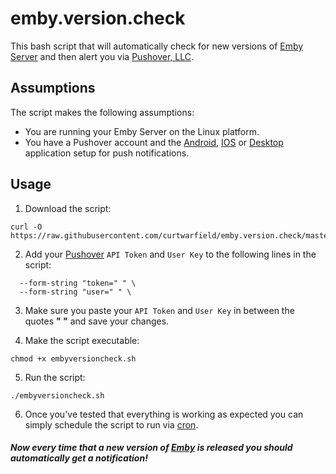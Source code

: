 # emby.version.check
This bash script that will automatically check for new versions of [Emby Server](https://emby.media/) and then alert you via [Pushover, LLC](https://pushover.net/).

## Assumptions

The script makes the following assumptions:
 - You are running your Emby Server on the Linux platform.
 - You have a Pushover account and the [Android](https://play.google.com/store/apps/details?id=net.superblock.pushover), [IOS](https://apps.apple.com/us/app/pushover-notifications/id506088175?ls=1) or [Desktop](https://pushover.net/clients/desktop) application setup for push notifications.
 
## Usage

1. Download the script:

~~~
curl -O https://raw.githubusercontent.com/curtwarfield/emby.version.check/master/embyversioncheck.sh    
~~~

2. Add your [Pushover](https://pushover.net) `API Token` and `User Key` to the following lines in the script:

~~~
  --form-string "token=" " \ 
  --form-string "user=" " \
~~~

3. Make sure you paste your `API Token` and `User Key` in between the quotes **" "** and save your changes.

4. Make the script executable:

~~~
chmod +x embyversioncheck.sh
~~~

5. Run the script:
~~~
./embyversioncheck.sh
~~~

6. Once you've tested that everything is working as expected you can simply schedule the script to run via [cron](https://en.wikipedia.org/wiki/Cron). 

##### Now every time that a new version of [Emby](https://emby.media/) is released you should automatically get a notification!
